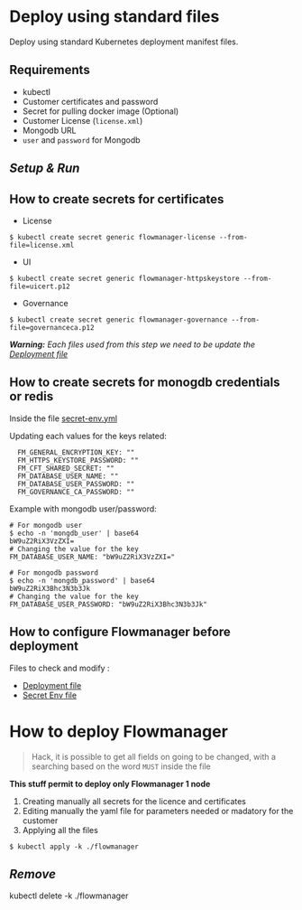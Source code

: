 # Deploy using standard files

Deploy using standard Kubernetes deployment manifest files.

## Requirements

* kubectl
* Customer certificates and password
* Secret for pulling docker image (Optional)
* Customer License (`license.xml`)
* Mongodb URL
* `user` and `password` for Mongodb

## ***Setup & Run***

## How to create secrets for certificates

* License
```console
$ kubectl create secret generic flowmanager-license --from-file=license.xml
```

* UI
```console
$ kubectl create secret generic flowmanager-httpskeystore --from-file=uicert.p12
```

* Governance
```console
$ kubectl create secret generic flowmanager-governance --from-file=governanceca.p12
```

_**Warning:** Each files used from this step we need to be update the [Deployment file](flowmanager/deployment.yaml)_

## How to create secrets for monogdb credentials or redis

Inside the file [secret-env.yml](standard/base/secret-env.yml)

Updating each values for the keys related:
```
  FM_GENERAL_ENCRYPTION_KEY: ""
  FM_HTTPS_KEYSTORE_PASSWORD: ""
  FM_CFT_SHARED_SECRET: ""
  FM_DATABASE_USER_NAME: ""
  FM_DATABASE_USER_PASSWORD: ""
  FM_GOVERNANCE_CA_PASSWORD: ""
```

Example with mongodb user/password:
```console
# For mongodb user
$ echo -n 'mongdb_user' | base64 
bW9uZ2RiX3VzZXI=
# Changing the value for the key
FM_DATABASE_USER_NAME: "bW9uZ2RiX3VzZXI="

# For mongodb password
$ echo -n 'mongdb_password' | base64 
bW9uZ2RiX3Bhc3N3b3Jk
# Changing the value for the key
FM_DATABASE_USER_PASSWORD: "bW9uZ2RiX3Bhc3N3b3Jk"
```

## How to configure Flowmanager before deployment

Files to check and modify :
* [Deployment file](base/deployment.yml)
* [Secret Env file](base/secret-env.yml)

# How to deploy Flowmanager

> Hack, it is possible to get all fields on going to be changed, with a searching based on the word `MUST` inside the file

**This stuff permit to deploy only Flowmanager 1 node**

1. Creating manually all secrets for the licence and certificates
2. Editing manually the yaml file for parameters needed or madatory for the customer
3. Applying all the files
```console
$ kubectl apply -k ./flowmanager
```

## ***Remove***

kubectl delete -k ./flowmanager
